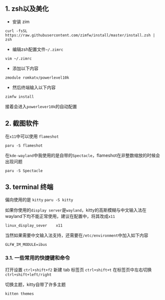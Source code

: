 ## 1. zsh以及美化

- 安装 zim
```shell
curl -fsSL https://raw.githubusercontent.com/zimfw/install/master/install.zsh | zsh
```

- 编辑zsh配置文件`~/.zimrc`
```shell
vim ~/.zimrc
```
- 添加以下内容
```shell
zmodule romkatv/powerlevel10k
```
- 然后终端输入以下内容
```shell
zimfw install
```
接着会进入`powerlever10k`的自动配置

## 2. 截图软件

在`x11`中可以使用 `flameshot` 
```shell
paru -S flameshot
```

在`kde-wayland`中我使用的是自带的`Spectacle`，flameshot在非整数缩放的时候会出现问题
```shell
paru -S Spectacle
```

## 3. terminal 终端
偏向使用的是 `kitty` 
`paru -S kitty`

如果你使用的`display server`是`wayland`，kitty的高斯模糊与中文输入法在wayland下均不能正常使用，建议在配置中，将其改成`x11`
```shell
linux_display_sever    x11
```

当然如果需要中文输入法支持，还需要在`/etc/environment`中加入如下内容
```shell
GLFW_IM_MODULE=ibus
```

### 3.1. 一些常用的快捷键和命令

打开设置 `ctrl+shift+f2`
新建 tab 标签页 `ctrl+shift+t`
在标签页中左右切换 `ctrl+shift+left/right`

切换主题，kitty自带了许多主题
```shell
kitten themes
```




